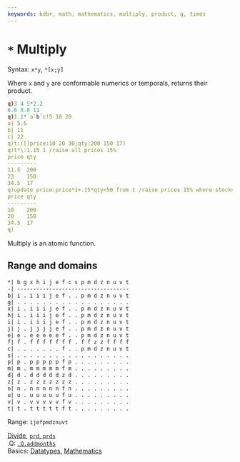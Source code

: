 ```yaml
---
keywords: kdb+, math, mathematics, multiply, product, q, times
---
```


# `*` Multiply



Syntax: `x*y`, `*[x;y]` 

Where `x` and `y` are conformable numerics or temporals, returns their product.
```q
q)3 4 5*2.2
6.6 8.8 11
q)1.1*`a`b`c!5 10 20
a| 5.5
b| 11
c| 22
q)t:([]price:10 20 30;qty:200 150 17)
q)t*\:1.15 1 /raise all prices 15%
price qty
---------
11.5  200
23    150
34.5  17
q)update price:price*1+.15*qty<50 from t /raise prices 15% where stock<50
price qty
---------
10    200
20    150
34.5  17
q)
```

Multiply is an atomic function.

## Range and domains

```txt
*| b g x h i j e f c s p m d z n u v t
-| -----------------------------------
b| i . i i i j e f . . p m d z n u v t
g| . . . . . . . . . . . . . . . . . .
x| i . i i i j e f . . p m d z n u v t
h| i . i i i j e f . . p m d z n u v t
i| i . i i i j e f . . p m d z n u v t
j| j . j j j j e f . . p m d z n u v t
e| e . e e e e e f . . p m d z n u v t
f| f . f f f f f f f . f f z z f f f f
c| . . . . . . . f . . p m d z n u v t
s| . . . . . . . . . . . . . . . . . .
p| p . p p p p p f p . . . . . . . . .
m| m . m m m m m f m . . . . . . . . .
d| d . d d d d d z d . . . . . . . . .
z| z . z z z z z z z . . . . . . . . .
n| n . n n n n n f n . . . . . . . . .
u| u . u u u u u f u . . . . . . . . .
v| v . v v v v v f v . . . . . . . . .
t| t . t t t t t f t . . . . . . . . .
```

Range: `ijefpmdznuvt`

<i class="far fa-hand-point-right"></i> 
[Divide](divide.md),
[`prd`, `prds`](prd.md)  
.Q: [`.Q.addmonths`](dotq.md#qaddmonths)  
Basics: [Datatypes](../basics/datatypes.md),
[Mathematics](../basics/math.md)


